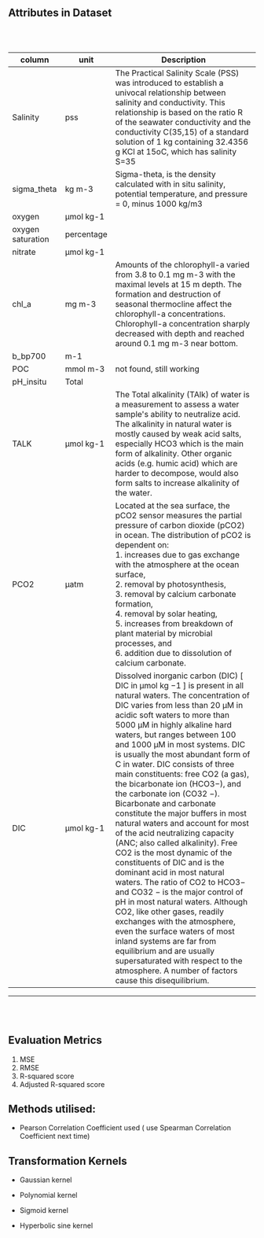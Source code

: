 ## Attributes in Dataset




<br><br>


| column | unit | Description |
|--------|------|----|
| Salinity | pss | The Practical Salinity Scale (PSS) was introduced to establish a univocal relationship between salinity and conductivity. This relationship is based on the ratio R of the seawater conductivity and the conductivity C(35,15) of a standard solution of 1 kg containing 32.4356 g KCl at 15oC, which has salinity S=35 |
| sigma_theta |kg m-3 | Sigma-theta, is the density calculated with in situ salinity, potential temperature, and pressure = 0, minus 1000 kg/m3 |
| oxygen | µmol kg-1 | 
| oxygen saturation | percentage |
| nitrate | µmol kg-1 |
| chl_a | mg m-3 | Amounts of the chlorophyll-a varied from 3.8 to 0.1 mg m-3 with the maximal levels at 15 m depth. The formation and destruction of seasonal thermocline affect the chlorophyll-a concentrations. Chlorophyll-a concentration sharply decreased with depth and reached around 0.1 mg m-3 near bottom. |
| b_bp700 | m-1 |
| POC | mmol m-3 | not found, still working |
| pH_insitu | Total |
| TALK | µmol kg-1 | The Total alkalinity (TAlk) of water is a measurement to assess a water sample's ability to neutralize acid. The alkalinity in natural water is mostly caused by weak acid salts, especially HCO3 which is the main form of alkalinity. Other organic acids (e.g. humic acid) which are harder to decompose, would also form salts to increase alkalinity of the water.|
| PCO2 | µatm | Located at the sea surface, the pCO2 sensor measures the partial pressure of carbon dioxide (pCO2) in ocean. The distribution of pCO2 is dependent on: <br> 1. increases due to gas exchange with the atmosphere at the ocean surface, <br> 2. removal by photosynthesis, <br> 3. removal by calcium carbonate formation, <br> 4. removal by solar heating, <br> 5. increases from breakdown of plant material by microbial processes, and <br> 6. addition due to dissolution of calcium carbonate. |
| DIC | µmol kg-1 | Dissolved inorganic carbon (DIC) [ DIC in µmol kg −1 ] is present in all natural waters. The concentration of DIC varies from less than 20 μM in acidic soft waters to more than 5000 μM in highly alkaline hard waters, but ranges between 100 and 1000 μM in most systems. DIC is usually the most abundant form of C in water. DIC consists of three main constituents: free CO2 (a gas), the bicarbonate ion (HCO3−), and the carbonate ion (CO32 −). Bicarbonate and carbonate constitute the major buffers in most natural waters and account for most of the acid neutralizing capacity (ANC; also called alkalinity). Free CO2 is the most dynamic of the constituents of DIC and is the dominant acid in most natural waters. The ratio of CO2 to HCO3− and CO32 − is the major control of pH in most natural waters. Although CO2, like other gases, readily exchanges with the atmosphere, even the surface waters of most inland systems are far from equilibrium and are usually supersaturated with respect to the atmosphere. A number of factors cause this disequilibrium. |


<hr>
<br><br>

## Evaluation Metrics

1. MSE
2. RMSE
3. R-squared score
4. Adjusted R-squared score


## Methods utilised:

- Pearson Correlation Coefficient used ( use Spearman Correlation Coefficient next time)



## Transformation Kernels

- Gaussian kernel

- Polynomial kernel

- Sigmoid kernel

- Hyperbolic sine kernel